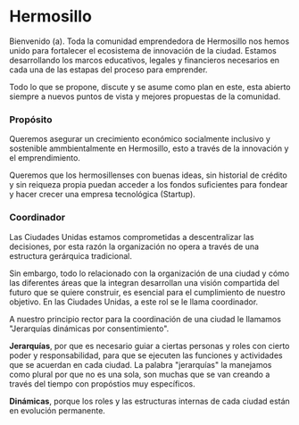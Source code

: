 # Hermosillo
Bienvenido (a). Toda la comunidad emprendedora de Hermosillo nos hemos unido para fortalecer el ecosistema de innovación de la ciudad. Estamos desarrollando los marcos educativos, legales y financieros necesarios en cada una de las estapas del proceso para emprender.

Todo lo que se propone, discute y se asume como plan en este, esta abierto siempre a nuevos puntos de vista y mejores propuestas de la comunidad. 

### Propósito
Queremos asegurar un crecimiento económico socialmente inclusivo y sostenible ammbientalmente en Hermosillo, esto a través de la innovación y el emprendimiento.

Queremos que los hermosillenses con buenas ideas, sin historial de crédito y sin reiqueza propia puedan acceder a los fondos suficientes para fondear y hacer crecer una empresa tecnológica (Startup).

### Coordinador
Las Ciudades Unidas estamos comprometidas a descentralizar las decisiones, por esta razón la organización no opera a través de una estructura gerárquica tradicional.

Sin embargo, todo lo relacionado con la organización de una ciudad y cómo las diferentes áreas que la integran desarrollan una visión compartida del futuro que se quiere construir, es esencial para el cumplimiento de nuestro objetivo. En las Ciudades Unidas, a este rol se le llama coordinador.

A nuestro principio rector para la coordinación de una ciudad le llamamos "Jerarquías dinámicas por consentimiento".

**Jerarquías**, por que es necesario guiar a ciertas personas y roles con cierto poder y responsabilidad, para que se ejecuten las funciones y actividades que se acuerdan en cada ciudad. La palabra "jerarquías" la manejamos como plural por que no es una sola, son muchas que se van creando a través del tiempo con propóstios muy específicos.

**Dinámicas**, porque los roles y las estructuras internas de cada ciudad están en evolución permanente.

